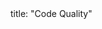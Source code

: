 <frontmatter>
title: "Code Quality"
</frontmatter>

<include src="container-index-body.md" boilerplate />
